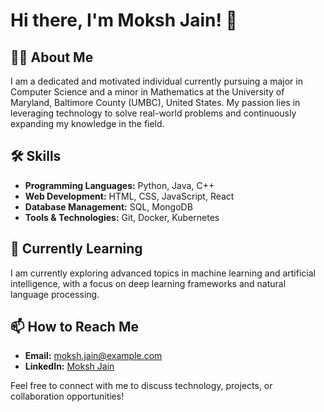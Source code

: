 # Hi there, I'm Moksh Jain! 👋

## 👨‍💻 About Me

I am a dedicated and motivated individual currently pursuing a major in Computer Science and a minor in Mathematics at the University of Maryland, Baltimore County (UMBC), United States. My passion lies in leveraging technology to solve real-world problems and continuously expanding my knowledge in the field.

## 🛠️ Skills

- **Programming Languages:** Python, Java, C++
- **Web Development:** HTML, CSS, JavaScript, React
- **Database Management:** SQL, MongoDB
- **Tools & Technologies:** Git, Docker, Kubernetes

## 🌱 Currently Learning

I am currently exploring advanced topics in machine learning and artificial intelligence, with a focus on deep learning frameworks and natural language processing.

## 📫 How to Reach Me

- **Email:** moksh.jain@example.com
- **LinkedIn:** [Moksh Jain](https://www.linkedin.com/in/moksh-jain-394b922ab)

Feel free to connect with me to discuss technology, projects, or collaboration opportunities!
